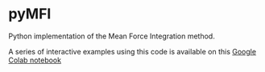 # pyMFI
Python implementation of the Mean Force Integration method. 

A series of interactive examples using this code is available on this [Google Colab notebook](https://colab.research.google.com/drive/1ggWlC0wWEqAl-4dNLgZmrK8OmIcc5c75?usp=sharing)

